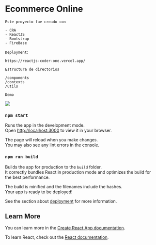 # Ecommerce Online

`Este proyecto fue creado con` 

    - CRA
    - ReactJS
    - Bootstrap
    - FireBase

`Deployment`:
    
    https://reactjs-coder-one.vercel.app/
    
`Estructura de directorios`

    /components
    /contexts
    /utils

`Demo`

![](https://firebasestorage.googleapis.com/v0/b/reactjs-coder-588cc.appspot.com/o/Recording%202022-10-28%20at%2013.18.48.gif?alt=media&token=c241b45e-1c5c-4945-a784-fda1c8f065e9)

### `npm start`

Runs the app in the development mode.\
Open [http://localhost:3000](http://localhost:3000) to view it in your browser.

The page will reload when you make changes.\
You may also see any lint errors in the console.

### `npm run build`

Builds the app for production to the `build` folder.\
It correctly bundles React in production mode and optimizes the build for the best performance.

The build is minified and the filenames include the hashes.\
Your app is ready to be deployed!

See the section about [deployment](https://facebook.github.io/create-react-app/docs/deployment) for more information.
## Learn More

You can learn more in the [Create React App documentation](https://facebook.github.io/create-react-app/docs/getting-started).

To learn React, check out the [React documentation](https://reactjs.org/).

